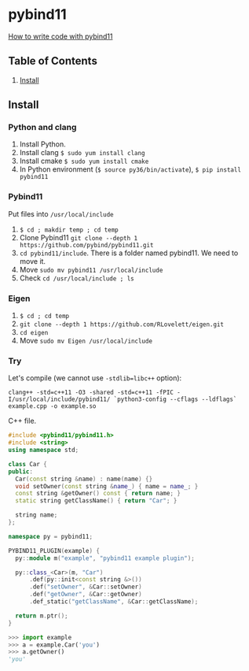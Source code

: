 # pybind11
[How to write code with pybind11](https://github.com/Shusei-E/Code_Tips/blob/master/C-Cpp/pybind11.md)

## Table of Contents
1. [Install](#install)

## Install
### Python and clang
1. Install Python.
2. Install clang `$ sudo yum install clang` 
3. Install cmake `$ sudo yum install cmake`
4. In Python environment (`$ source py36/bin/activate`), `$ pip install pybind11`

### Pybind11
Put files into `/usr/local/include`
1. `$ cd ; makdir temp ; cd temp`
2. Clone Pybind11 `git clone --depth 1 https://github.com/pybind/pybind11.git`
3. `cd pybind11/include`. There is a folder named pybind11. We need to move it.
4. Move `sudo mv pybind11 /usr/local/include`
5. Check `cd /usr/local/include ; ls`

### Eigen
1. `$ cd ; cd temp`
2. `git clone --depth 1 https://github.com/RLovelett/eigen.git`
3. `cd eigen`
4. Move `sudo mv Eigen /usr/local/include`

### Try
Let's compile (we cannot use `-stdlib=libc++` option):
```
clang++ -std=c++11 -O3 -shared -std=c++11 -fPIC -I/usr/local/include/pybind11/ `python3-config --cflags --ldflags` example.cpp -o example.so
```
C++ file.
```cpp
#include <pybind11/pybind11.h>
#include <string>
using namespace std;

class Car {
public:
  Car(const string &name) : name(name) {}
  void setOwner(const string &name_) { name = name_; }
  const string &getOwner() const { return name; }
  static string getClassName() { return "Car"; }

  string name;
};

namespace py = pybind11;

PYBIND11_PLUGIN(example) {
  py::module m("example", "pybind11 example plugin");

  py::class_<Car>(m, "Car")
      .def(py::init<const string &>())
      .def("setOwner", &Car::setOwner)
      .def("getOwner", &Car::getOwner)
      .def_static("getClassName", &Car::getClassName);

  return m.ptr();
}
```

```python
>>> import example
>>> a = example.Car('you')
>>> a.getOwner()
'you'
```
